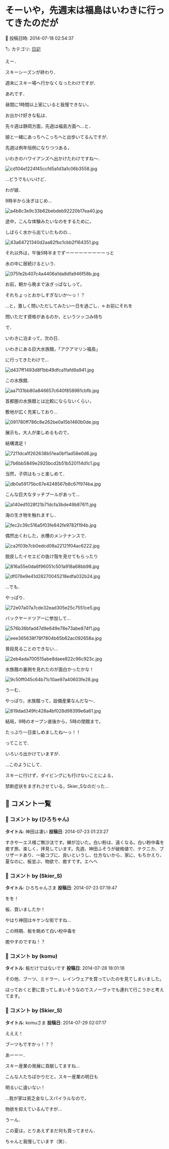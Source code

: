 # そーいや，先週末は福島はいわきに行ってきたのだが

📅 投稿日時: 2014-07-18 02:54:37

🏷️ カテゴリ: [日記](cc4b5682fb7b8b144980957a978653fb0.md)

えー．


スキーシーズンが終わり．


週末にスキー場へ行かなくなったわけですが．





あれです．


昼間に1時間以上家にいると我慢できない，


お出かけ好きな私は．


先々週は静岡方面，先週は福島方面へ…と．


娘と一緒にあっちへこっちへと出歩いてるんですが．





先週は例年恒例になりつつある，


いわきのハワイアンズへ出かけたわけですね～．




![cd104e1224f45ccfd5a1d3a1c06b3558.jpg](images/cd104e1224f45ccfd5a1d3a1c06b3558.jpg)




…どうでもいいけど．


わが娘．


9時半から泳ぎはじめ…




![a4b8c3e9c33b62bebdeb92220b17ea40.jpg](images/a4b8c3e9c33b62bebdeb92220b17ea40.jpg)




途中，こんな体験みたいなのをするために，


しばらく水から出ていたものの…




![43a64721340d2aa82fbc1cbb2f164351.jpg](images/43a64721340d2aa82fbc1cbb2f164351.jpg)




それ以外は，午後5時半までずーーーーーーーーーっと


水の中に居続けるという．




![075fe2b407c4a4406a1da8dfa946f58b.jpg](images/075fe2b407c4a4406a1da8dfa946f58b.jpg)




お前，朝から晩まで泳ぎっぱなしって，


それちょっとおかしすぎないか～っ！？


…と，激しく問いただしてみたい一日を過ごし．←お前にそれを


問いただす資格があるのか，というツッコみ待ち





で．


いわきに泊まって，次の日．


いわきにある巨大水族館，「アクアマリン福島」


に行ってきたわけで…




![d437ff1493d8f1bb49dfca1fafd9a941.jpg](images/d437ff1493d8f1bb49dfca1fafd9a941.jpg)




この水族館．




![aa7131bb80a846657c640f858981cbfb.jpg](images/aa7131bb80a846657c640f858981cbfb.jpg)




首都圏の水族館とは比較にならないくらい，


敷地が広く充実しており…




![091780ff786c8e262be0a15b1460b0de.jpg](images/091780ff786c8e262be0a15b1460b0de.jpg)




展示も，大人が楽しめるもので，


結構満足！




![7211dca1f262638b51ea0bf1ad58e0d6.jpg](images/7211dca1f262638b51ea0bf1ad58e0d6.jpg)









![7b6bb5849e2925bcd2b51b520114d1c1.jpg](images/7b6bb5849e2925bcd2b51b520114d1c1.jpg)




当然，子供はもっと楽しめて．




![db0a59175bc67e4248567b8c67f974ba.jpg](images/db0a59175bc67e4248567b8c67f974ba.jpg)




こんな巨大なタッチプールがあって…




![a140ed1028f21b71dcfa3bde49b87611.jpg](images/a140ed1028f21b71dcfa3bde49b87611.jpg)




海の生き物を触れますし．




![fec2c39c516a5f03fe842fe9782f194b.jpg](images/fec2c39c516a5f03fe842fe9782f194b.jpg)




偶然出くわした，水槽のメンテナンスで．




![ca2f03b7cb0edcd08a22121f04ac6222.jpg](images/ca2f03b7cb0edcd08a22121f04ac6222.jpg)




脱皮したイセエビの抜け殻を見せてもらったり




![816a55e0da6f96051c501a918a68bb98.jpg](images/816a55e0da6f96051c501a918a68bb98.jpg)









![df078e9e41d28270045218edfa032b24.jpg](images/df078e9e41d28270045218edfa032b24.jpg)




…でも．


やっぱり．




![72e07a07a7cde32ead305e25c7551ce5.jpg](images/72e07a07a7cde32ead305e25c7551ce5.jpg)




バックヤードツアーに参加して…




![576b36bfad47d9e649e78e73abe874f1.jpg](images/576b36bfad47d9e649e78e73abe874f1.jpg)









![eee365638f78f7804b65b62ac092658a.jpg](images/eee365638f78f7804b65b62ac092658a.jpg)




普段見ることのできない…




![2eb4ada700515abe8daee822c96c923c.jpg](images/2eb4ada700515abe8daee822c96c923c.jpg)




水族館の裏側を見れたのが面白かったかな！




![9c50ff045c64b71c10ae97a40603fe28.jpg](images/9c50ff045c64b71c10ae97a40603fe28.jpg)




うーむ．


やっぱり，水族館って，設備産業なんだな～．




![619dad349fc428a4bf028d98399e6a61.jpg](images/619dad349fc428a4bf028d98399e6a61.jpg)




結局，9時のオープン直後から，5時の閉館まで，


たっぷり一日楽しめましたね～っ！！





ってことで．


いろいろ出かけていますが．


…このようにして．


スキーに行けず，ダイビングにも行けないことによる，


禁断症状をまぎれさせている，Skier_Sなのだった…

## 💬 コメント一覧

### 💬 コメント by (ひろちゃん)
**タイトル**: 神田は凄い
**投稿日**: 2014-07-23 01:23:27

すきやーエス様ご無沙汰です。蝉が泣いた。白い粉は、遠くなる。白い粉中毒を癒す旅、楽しく、拝見しています。先週、神田ふそうが破格値で、テクニカ、ブリザードあり、一級コブに、良いというし、仕方ないから、家に、もちかえり、夏なのに、板並ぶ、物欲で、癒すです。エヘヘ

### 💬 コメント by (Skier_S)
**タイトル**: ひろちゃんさま
**投稿日**: 2014-07-23 07:19:47

をを！

板、買いましたか！

やはり神田はキケンな街ですね…



この時期、板を眺めて白い枌中毒を

癒やすのですね！？

### 💬 コメント by (komu)
**タイトル**: 板だけではないです
**投稿日**: 2014-07-28 18:01:18

その他、ブーツ、ミドラー、レインウェアを買っていたのを見てしまいました。

ほっておくと更に買ってしまいそうなのでスノーヴァでも連れて行こうかと考えてます。

### 💬 コメント by (Skier_S)
**タイトル**: komuさま
**投稿日**: 2014-07-29 02:07:17

えええ！

ブーツもですかっ！？？

あーーー．

スキー産業の発展に貢献してますね…

こんな人たちばかりだと，スキー産業の明日も

明るいに違いない！



…我が家は貧乏金なしスパイラルなので，

物欲を抑えているんですが…

うーん．

この夏は，とりあえずまだ何も買ってません．

ちゃんと我慢しています（笑）．

